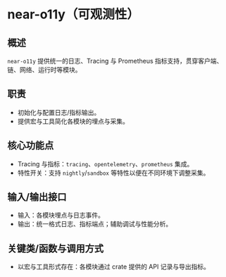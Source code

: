# near-o11y（可观测性）

## 概述
`near-o11y` 提供统一的日志、Tracing 与 Prometheus 指标支持，贯穿客户端、链、网络、运行时等模块。

## 职责
- 初始化与配置日志/指标输出。
- 提供宏与工具简化各模块的埋点与采集。

## 核心功能点
- Tracing 与指标：`tracing`、`opentelemetry`、`prometheus` 集成。
- 特性开关：支持 `nightly`/`sandbox` 等特性以便在不同环境下调整采集。

## 输入/输出接口
- 输入：各模块埋点与日志事件。
- 输出：统一格式日志、指标端点；辅助调试与性能分析。

## 关键类/函数与调用方式
- 以宏与工具形式存在：各模块通过 crate 提供的 API 记录与导出指标。